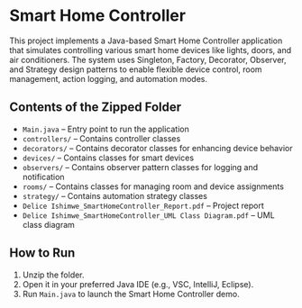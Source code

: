  
# Smart Home Controller  

This project implements a Java-based Smart Home Controller application that simulates controlling various smart home devices like lights, doors, and air conditioners. The system uses Singleton, Factory, Decorator, Observer, and Strategy design patterns to enable flexible device control, room management, action logging, and automation modes.

## Contents of the Zipped Folder  
- `Main.java` – Entry point to run the application  
- `controllers/` – Contains controller classes  
- `decorators/` – Contains decorator classes for enhancing device behavior  
- `devices/` – Contains classes for smart devices  
- `observers/` – Contains observer pattern classes for logging and notification  
- `rooms/` – Contains classes for managing room and device assignments  
- `strategy/` – Contains automation strategy classes  
- `Delice Ishimwe_SmartHomeController_Report.pdf` – Project report  
- `Delice Ishimwe_SmartHomeController_UML Class Diagram.pdf` – UML class diagram

## How to Run  
1. Unzip the folder.  
2. Open it in your preferred Java IDE (e.g., VSC, IntelliJ, Eclipse).  
3. Run `Main.java` to launch the Smart Home Controller demo.
